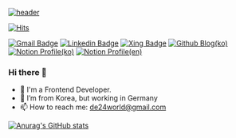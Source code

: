 [![header](https://capsule-render.vercel.app/api?text=Notion%20Profile&type=soft&animation=blinking)](https://www.notion.so/HoSoo-Lee-01e214c28f6b4fe3b8ffea19b9afc374)


[![Hits](https://hits.seeyoufarm.com/api/count/incr/badge.svg?url=https%3A%2F%2Fgithub.com%2Fde24world%2Fhit-counter&count_bg=%2379C83D&title_bg=%23555555&icon=&icon_color=%23E7E7E7&title=Visitor&edge_flat=false)](https://hits.seeyoufarm.com)

[![Gmail Badge](https://img.shields.io/badge/Gmail-D14836?style=flat&logo=Gmail&logoColor=white)](mailto:de24world@gmail.com) 
[![Linkedin Badge](https://img.shields.io/badge/Instagram-9c38d1?style=flat&logo=Linkedin&logoColor=white)](https://www.linkedin.com/in/hosoolee/) 
[![Xing Badge](https://img.shields.io/badge/Daily%20Blog-1eb031?style=flat&logo=Xing&logoColor=white)](https://www.xing.com/profile/HoSoo_Lee/cv) 
[![Github Blog(ko)](https://img.shields.io/badge/Tech%20Blog-555263?style=flat&logo=Github&logoColor=white)](https://de24world.github.io/)
[![Notion Profile(ko)](https://img.shields.io/badge/Tech%20Blog-555263?style=flat&logo=Notion&logoColor=white)](https://www.notion.so/ef46c4866d714249b4d814dd3e3d0b9a)
[![Notion Profile(en)](https://img.shields.io/badge/Tech%20Blog-555263?style=flat&logo=Notion&logoColor=white)](https://www.notion.so/HoSoo-Lee-01e214c28f6b4fe3b8ffea19b9afc374)

### Hi there 👋

- 🔭 I'm a Frontend Developer.
- 🌱 I’m from Korea, but working in Germany
- 📫 How to reach me: de24world@gmail.com

<!--
**de24world/de24world** is a ✨ _special_ ✨ repository because its `README.md` (this file) appears on your GitHub profile.

Here are some ideas to get you started:

- 🔭 I’m currently working on ...
- 🌱 I’m currently learning ...
- 👯 I’m looking to collaborate on ...
- 🤔 I’m looking for help with ...
- 💬 Ask me about ...
- 📫 How to reach me: ...
- 😄 Pronouns: ...
- ⚡ Fun fact: ...
-->


[![Anurag's GitHub stats](https://github-readme-stats.vercel.app/api?username=de24world)](https://github.com/anuraghazra/github-readme-stats)




